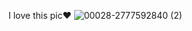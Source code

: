 I love this pic❤
![00028-2777592840 (2)](https://github.com/u0747097/u0747097/assets/16298015/70637c60-8a25-469e-88e8-499ecc8bc2c0)



<!---
u0747097/u0747097 is a ✨ special ✨ repository because its `README.md` (this file) appears on your GitHub profile.
You can click the Preview link to take a look at your changes.
--->
